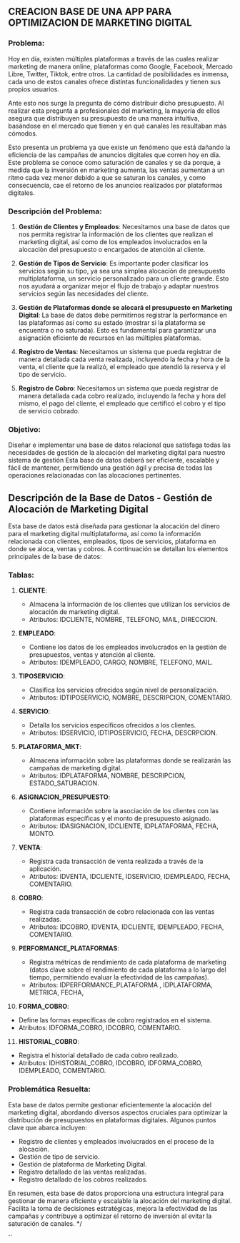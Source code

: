 ## CREACION BASE DE UNA APP PARA OPTIMIZACION DE MARKETING DIGITAL


### Problema:

Hoy en día, existen múltiples plataformas a través de las cuales realizar marketing de manera online, plataformas como Google, Facebook, Mercado Libre, Twitter, Tiktok, entre otros. La cantidad de posibilidades es inmensa, cada uno de estos canales ofrece distintas funcionalidades y tienen sus propios usuarios.

Ante esto nos surge la pregunta de cómo distribuir dicho presupuesto. Al realizar esta pregunta a profesionales del marketing, la mayoría de ellos asegura que distribuyen su presupuesto de una manera intuitiva, basándose en el mercado que tienen y en qué canales les resultaban más cómodos.

Esto presenta un problema ya que existe un fenómeno que está dañando la eficiencia de las campañas de anuncios digitales que corren hoy en día. Este problema se conoce como saturación de canales y se da porque, a medida que la inversión en marketing aumenta, las ventas aumentan a un ritmo cada vez menor debido a que se saturan los canales, y como consecuencia, cae el retorno de los anuncios realizados por plataformas digitales.

### Descripción del Problema:

1. **Gestión de Clientes y Empleados**: Necesitamos una base de datos que nos permita registrar la información de los clientes que realizan el marketing digital, así como de los empleados involucrados en la alocaciòn del presupuesto o encargados de atención al cliente.

2. **Gestión de Tipos de Servicio**: Es importante poder clasificar los servicios según su tipo, ya sea una simplea alocaciòn de presupuesto multiplataforma, un servicio personalizado para un cliente grande. Esto nos ayudará a organizar mejor el flujo de trabajo y adaptar nuestros servicios según las necesidades del cliente.

3. **Gestión de Plataformas donde se alocará el presupuesto en Marketing Digital**: La base de datos debe permitirnos registrar la performance en las plataformas así como su estado (mostrar si la plataforma se encuentra o no saturada). Esto es fundamental para garantizar una asignación eficiente de recursos en las múltiples plataformas.

4. **Registro de Ventas**: Necesitamos un sistema que pueda registrar de manera detallada cada venta realizada, incluyendo la fecha y hora de la venta, el cliente que la realizó, el empleado que atendió la reserva y el tipo de servicio.

5.  **Registro de Cobro**: Necesitamos un sistema que pueda registrar de manera detallada cada cobro realizado, incluyendo la fecha y hora del mismo, el pago del cliente, el empleado que certificó el cobro y el tipo de servicio cobrado.

### Objetivo:

Diseñar e implementar una base de datos relacional que satisfaga todas las necesidades de gestión de la alocación del marketing digital para nuestro sistema de gestión  Esta base de datos deberá ser eficiente, escalable y fácil de mantener, permitiendo una gestión ágil y precisa de todas las operaciones relacionadas con las alocaciones pertinentes.


## Descripción de la Base de Datos - Gestión de Alocación de Marketing Digital

Esta base de datos está diseñada para gestionar la alocación del dinero para el marketing digital multiplataforma, así como la información relacionada con clientes, empleados, tipos de servicios, plataforma en donde se aloca, ventas y cobros. A continuación se detallan los elementos principales de la base de datos:

### Tablas:

1. **CLIENTE**:
   - Almacena la información de los clientes que utilizan los servicios de alocación de marketing digital.
   - Atributos: IDCLIENTE, NOMBRE, TELEFONO, MAIL, DIRECCION.

2. **EMPLEADO**:
   - Contiene los datos de los empleados involucrados en la gestión de presupuestos, ventas y atención al cliente.
   - Atributos: IDEMPLEADO, CARGO, NOMBRE, TELEFONO, MAIL.

3. **TIPOSERVICIO**:
   -  Clasifica los servicios ofrecidos según nivel de personalización.
   -  Atributos: IDTIPOSERVICIO, NOMBRE, DESCRIPCION, COMENTARIO.

4. **SERVICIO**:
   - Detalla los servicios específicos ofrecidos a los clientes.
   - Atributos: IDSERVICIO, IDTIPOSERVICIO, FECHA, DESCRPCION.

5. **PLATAFORMA_MKT**:
   - Almacena información sobre las plataformas donde se realizarán las campañas de marketing digital.
   - Atributos: IDPLATAFORMA, NOMBRE, DESCRIPCION, ESTADO_SATURACION.

6. **ASIGNACION_PRESUPUESTO**:
   - Contiene información sobre la asociación de los clientes con las plataformas específicas y el monto de presupuesto asignado.
   - Atributos: IDASIGNACION, IDCLIENTE, IDPLATAFORMA, FECHA, MONTO.

7. **VENTA**:
   - Registra cada transacción de venta realizada a través de la aplicación.
   - Atributos: IDVENTA, IDCLIENTE, IDSERVICIO, IDEMPLEADO, FECHA, COMENTARIO.

8. **COBRO**:
   - Registra cada transacción de cobro relacionada con las ventas realizadas.
   - Atributos: IDCOBRO, IDVENTA, IDCLIENTE, IDEMPLEADO, FECHA, COMENTARIO.

9. **PERFORMANCE_PLATAFORMAS**:
   - Registra métricas de rendimiento de cada plataforma de marketing (datos clave sobre el rendimiento de cada plataforma a lo largo del tiempo, permitiendo evaluar la efectividad de las campañas).
   - Atributos: IDPERFORMANCE_PLATAFORMA , IDPLATAFORMA, METRICA, FECHA, 

10. **FORMA_COBRO**:
   - Define las formas específicas de cobro registrados en el sistema.
   - Atributos: IDFORMA_COBRO, IDCOBRO, COMENTARIO.

11. **HISTORIAL_COBRO**:
   - Registra el historial detallado de cada cobro realizado.
   - Atributos: IDHISTORIAL_COBRO, IDCOBRO, IDFORMA_COBRO, IDEMPLEADO, COMENTARIO.

### Problemática Resuelta:

Esta base de datos permite gestionar eficientemente la alocación del marketing digital, abordando diversos aspectos cruciales para optimizar la distribución de presupuestos en plataformas digitales. Algunos puntos clave que abarca incluyen:

- Registro de clientes y empleados involucrados en el proceso de la alocación.
- Gestión de tipo de servicio.
- Gestión de plataforma de Marketing Digital.
- Registro detallado de las ventas realizadas.
- Registro detallado de los cobros realizados.

En resumen, esta base de datos proporciona una estructura integral para gestionar de manera eficiente y escalable la alocación del marketing digital. Facilita la toma de decisiones estratégicas, mejora la efectividad de las campañas y contribuye a optimizar el retorno de inversión al evitar la saturación de canales.
*/

``
